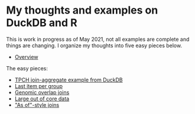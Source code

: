 # My thoughts and examples on DuckDB and R

This is work in progress as of May 2021, not all examples are complete and
things are changing. I organize my thoughts into five easy pieces below.

* [Overview](https://bwlewis.github.io/duckdb_and_r/thoughts_on_duckdb.html)

The easy pieces:

* [TPCH join-aggregate example from DuckDB](https://bwlewis.github.io/duckdb_and_r/tpch/tpch.html)
* [Last item per group]()
* [Genomic overlap joins](https://bwlewis.github.io/duckdb_and_r/ranges/ranges.html)
* [Large out of core data]()
* ["As of"-style joins]()

